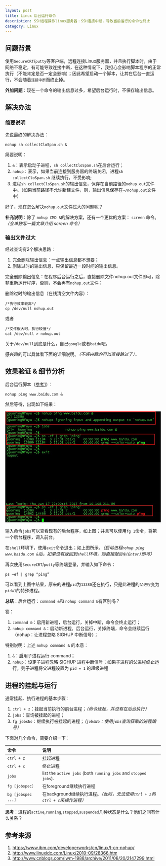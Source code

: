 ```yaml
---
layout: post
title: Linux 后台运行命令
description: SSH远程操作linux服务器：SSH连接中断，导致当前运行的命令也终止
category: Linux
---
```


## 问题背景

使用`SecureCRT`/`putty`等客户端，远程连接Linux服务器，并且执行脚本时，由于网络不稳定，有可能导致连接中断，在这种情况下，我担心会影响脚本程序的正常执行（不能肯定是否一定会影响）；因此希望启动一个脚本，让其在后台一直运行，不会随着`连接中断`而终止掉。

__外加问题__：现在一个命令的输出信息过多，希望后台运行时，不保存输出信息。

## 解决办法

### 简要说明
先说最终的解决办法：

	nohup sh collectCloSpan.sh &

简要说明：

1. `&`：表示启动子进程，`sh collectCloSpan.sh`在后台运行；
2. `nohup`：表示，如果当前连接到服务器的终端关闭，进程`sh collectCloSpan.sh` 继续执行，不受影响;
3. 进程`sh collectCloSpan.sh`的输出信息，保存在当前路径的`nohup.out`文件中。（如果当前路径不允许新建文件，则，输出信息保存在`~/nohup.out`文件中）

好了，现在怎么解决`nohup.out`文件过大的问题呢？

**补充说明**：除了 `nohup CMD &`的解决方案，还有一个更优的方案： `screen` 命令。*（会单独写一篇文章介绍 screen 命令）*

### 输出文件过大

经过查询有2个解决思路：

1. 完全删除输出信息：一点输出信息都不想要；
2. 删除过时的输出信息，只保留最近一段时间的输出信息。

完全删除输出信息：在程序后台运行之后，直接删除文件nohup.out文件即可，除非重新运行程序，否则，不会再有`nohup.out`文件；

删除过时的输出信息（在线清空文件内容）：

	/*执行效率较高*/
	cp /dev/null nohup.out

或者
	
	/*文件很大时，执行较慢*/
	cat /dev/null > nohup.out

关于`/dev/null`到底是什么，自己`google`或者`baidu`吧。

感兴趣的可以具体看下面的详细说明。*（不感兴趣的可以直接跳过了）。*

## 效果验证 & 细节分析

后台运行脚本（[参考1](https://www.ibm.com/developerworks/cn/linux/l-cn-nohup/)）：

	nohup ping www.baidu.com &

然后等待，出现如下结果：

![LINUX后台运行命令nohup测试](/images/linux-cmd-run-in-background/linux-cmd-run-in-background.jpg)


输入命令`jobs`可以查看现有的后台程序，如上图；并且可以使用`fg 1`命令，将第一个后台程序，调入前台。

在`shell`环境下，使用`exit`命令退出；如上图所示。*（启动进程`nohup ping www.baidu.com &`后，如果没有返回到`shell`环境，则直接敲`回车(Enter)`即可）*


再次使用`SecureCRT`/`putty`等终端登录，并输入如下命令：

	ps –ef | grep “ping”

可以看到上图中结果，原来的进程`pid`为`13380`还在执行，只是此进程的`父进程`变为`pid=1`的特殊进程。

__总结__：后台运行：`command &`和 `nohup command &`有区别吗？

答：

1. `command &`：启用新进程，后台运行，关掉中断，命令会终止运行；
2. `nohup command &`：启动新进程，后台运行，关掉终端，命令会继续运行（nohup：让进程忽略 SIGHUP 中断信号）；

特别说明：上述 `nohup command &` 的本意：

1. `&`：启用子进程运行 command；
2. `nohup`：设定子进程忽略 SIGHUP 进程中断信号；如果子进程的父进程终止运行，则子进程将父进程设置为 `pid = 1` 的超级进程

## 进程的挂起与运行

通常挂起、执行进程的基本步骤：

1. `ctrl + z`：挂起当前执行的前台进程；*（命令挂起，并没有在后台执行）*
2. `jobs`：查询被挂起的进程；
3. `fg jobsNo`：继续执行被挂起的进程；*（`jobsNo`：使用`jobs`查询获取的进程编号）*


下面对几个命令，简要介绍一下：

|命令|说明|
|:--|:--|
|`ctrl + z`|挂起进程|
|`ctrl + c`|终止进程|
|`jobs`|list the `active jobs` (both `running jobs` and `stopped jobs`).|
|`fg [jobspec]`|在foreground继续执行进程|
|`bg [jobspec ...]`|在background继续执行进程。*（此时，无法使用`ctrl + z`和`ctrl + c`来操作进程）*|


**思考**：进程的`active`,`running`,`stopped`,`suspended`几种状态是什么？他们之间有什么关系？

## 参考来源

1. <https://www.ibm.com/developerworks/cn/linux/l-cn-nohup/>
2. <http://www.linuxidc.com/Linux/2010-09/28366.htm>
3. <http://www.cnblogs.com/lwm-1988/archive/2011/08/20/2147299.html>


[NingG]:    http://ningg.github.com  "NingG"
